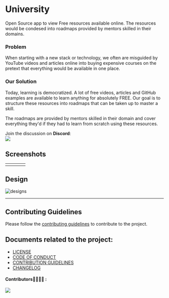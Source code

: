 # University
Open Source app to view Free resources available online. The resources would be condesed into roadmaps provided by mentors skilled in their domains.
<p>

### Problem

When starting with a new stack or technology, we often are misguided by YouTube videos and articles online into buying expensive courses on the pretext that everything would be available in one place.

### Our Solution

Today, learning is democratized. A lot of free videos, articles and GitHub examples are available to learn anything for absolutely FREE. Our goal is to structure these resources into roadmaps that can be taken up to master a skill.

The roadmaps are provided by mentors skilled in their domain and cover everything they'd if they had to learn from scratch using these resources.

Join the discussion on <b>Discord</b>:                                                                                                        
<a href="https://discord.com/invite/mx5tjevvQd">
    <img src="https://img.shields.io/discord/768695045259264011?logo=discord&style=for-the-badge&color=blue" />
  </a>
</p>

## Screenshots
<table>
        <tr>
          <td>
            <img src="https://user-images.githubusercontent.com/53579386/135796122-f2d9af36-0904-4797-82ba-520bbea6a63e.jpeg" alt="">
          </td>
          <td>
            <img src="https://user-images.githubusercontent.com/53579386/135796143-4c9cdcc3-6df5-48da-b05d-d0d5a97787bb.jpeg" alt="">
          </td>
          <td>
            <img src="https://user-images.githubusercontent.com/53579386/135796171-817de2d0-f285-48f1-a8fd-52a955a38cfd.jpeg" alt="">
          </td>
          <td>
            <img src="https://user-images.githubusercontent.com/53579386/135796243-71b7033b-3644-4c76-b465-85aa8e0e28ca.jpeg" alt="">
          </td>
        </tr>
 </table>

## Design
![designs](https://user-images.githubusercontent.com/53579386/134544982-cbdb6739-76a8-4319-b680-306a24c75438.png)
<hr>

## Contributing Guidelines
Please follow the [contributing guidelines](./.github/CONTRIBUTION.md) to contribute to the project.

## Documents related to the project:

- [LICENSE](./LICENSE)
- [CODE OF CONDUCT](./CODE_OF_CONDUCT.md)
- [CONTRIBUTION GUIDELINES](./.github/CONTRIBUTION.md)
- [CHANGELOG](./CHANGELOG.md)

#### Contributors👩‍💻👨‍💻 :
<a href="https://github.com/adityathakurxd/university/graphs/contributors">
  <img src="https://contrib.rocks/image?repo=adityathakurxd/university" />
</a>

